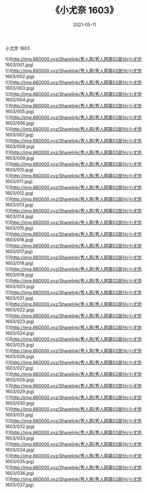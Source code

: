 ﻿---
layout: post
title:  《小尤奈 1603》
date:   2021-05-11
img: http://img.660000.xyz/Sharelink/秀人网/秀人网第02部分/小尤奈 1603/000.jpg
categories: [美女, 清纯, 唯美]
---

小尤奈 1603

  ![](http://img.660000.xyz/Sharelink/秀人网/秀人网第02部分/小尤奈 1603/001.jpg) <br> ![](http://img.660000.xyz/Sharelink/秀人网/秀人网第02部分/小尤奈 1603/002.jpg) <br> ![](http://img.660000.xyz/Sharelink/秀人网/秀人网第02部分/小尤奈 1603/003.jpg) <br> ![](http://img.660000.xyz/Sharelink/秀人网/秀人网第02部分/小尤奈 1603/004.jpg) <br> ![](http://img.660000.xyz/Sharelink/秀人网/秀人网第02部分/小尤奈 1603/005.jpg) <br> ![](http://img.660000.xyz/Sharelink/秀人网/秀人网第02部分/小尤奈 1603/006.jpg) <br> ![](http://img.660000.xyz/Sharelink/秀人网/秀人网第02部分/小尤奈 1603/007.jpg) <br> ![](http://img.660000.xyz/Sharelink/秀人网/秀人网第02部分/小尤奈 1603/008.jpg) <br> ![](http://img.660000.xyz/Sharelink/秀人网/秀人网第02部分/小尤奈 1603/009.jpg) <br> ![](http://img.660000.xyz/Sharelink/秀人网/秀人网第02部分/小尤奈 1603/010.jpg) <br> ![](http://img.660000.xyz/Sharelink/秀人网/秀人网第02部分/小尤奈 1603/011.jpg) <br> ![](http://img.660000.xyz/Sharelink/秀人网/秀人网第02部分/小尤奈 1603/012.jpg) <br> ![](http://img.660000.xyz/Sharelink/秀人网/秀人网第02部分/小尤奈 1603/013.jpg) <br> ![](http://img.660000.xyz/Sharelink/秀人网/秀人网第02部分/小尤奈 1603/014.jpg) <br> ![](http://img.660000.xyz/Sharelink/秀人网/秀人网第02部分/小尤奈 1603/015.jpg) <br> ![](http://img.660000.xyz/Sharelink/秀人网/秀人网第02部分/小尤奈 1603/016.jpg) <br> ![](http://img.660000.xyz/Sharelink/秀人网/秀人网第02部分/小尤奈 1603/017.jpg) <br> ![](http://img.660000.xyz/Sharelink/秀人网/秀人网第02部分/小尤奈 1603/018.jpg) <br> ![](http://img.660000.xyz/Sharelink/秀人网/秀人网第02部分/小尤奈 1603/019.jpg) <br> ![](http://img.660000.xyz/Sharelink/秀人网/秀人网第02部分/小尤奈 1603/020.jpg) <br> ![](http://img.660000.xyz/Sharelink/秀人网/秀人网第02部分/小尤奈 1603/021.jpg) <br> ![](http://img.660000.xyz/Sharelink/秀人网/秀人网第02部分/小尤奈 1603/022.jpg) <br> ![](http://img.660000.xyz/Sharelink/秀人网/秀人网第02部分/小尤奈 1603/023.jpg) <br> ![](http://img.660000.xyz/Sharelink/秀人网/秀人网第02部分/小尤奈 1603/024.jpg) <br> ![](http://img.660000.xyz/Sharelink/秀人网/秀人网第02部分/小尤奈 1603/025.jpg) <br> ![](http://img.660000.xyz/Sharelink/秀人网/秀人网第02部分/小尤奈 1603/026.jpg) <br> ![](http://img.660000.xyz/Sharelink/秀人网/秀人网第02部分/小尤奈 1603/027.jpg) <br> ![](http://img.660000.xyz/Sharelink/秀人网/秀人网第02部分/小尤奈 1603/028.jpg) <br> ![](http://img.660000.xyz/Sharelink/秀人网/秀人网第02部分/小尤奈 1603/029.jpg) <br> ![](http://img.660000.xyz/Sharelink/秀人网/秀人网第02部分/小尤奈 1603/030.jpg) <br> ![](http://img.660000.xyz/Sharelink/秀人网/秀人网第02部分/小尤奈 1603/031.jpg) <br> ![](http://img.660000.xyz/Sharelink/秀人网/秀人网第02部分/小尤奈 1603/032.jpg) <br> ![](http://img.660000.xyz/Sharelink/秀人网/秀人网第02部分/小尤奈 1603/033.jpg) <br> ![](http://img.660000.xyz/Sharelink/秀人网/秀人网第02部分/小尤奈 1603/034.jpg) <br> ![](http://img.660000.xyz/Sharelink/秀人网/秀人网第02部分/小尤奈 1603/035.jpg) <br> ![](http://img.660000.xyz/Sharelink/秀人网/秀人网第02部分/小尤奈 1603/036.jpg) <br> ![](http://img.660000.xyz/Sharelink/秀人网/秀人网第02部分/小尤奈 1603/037.jpg) <br>